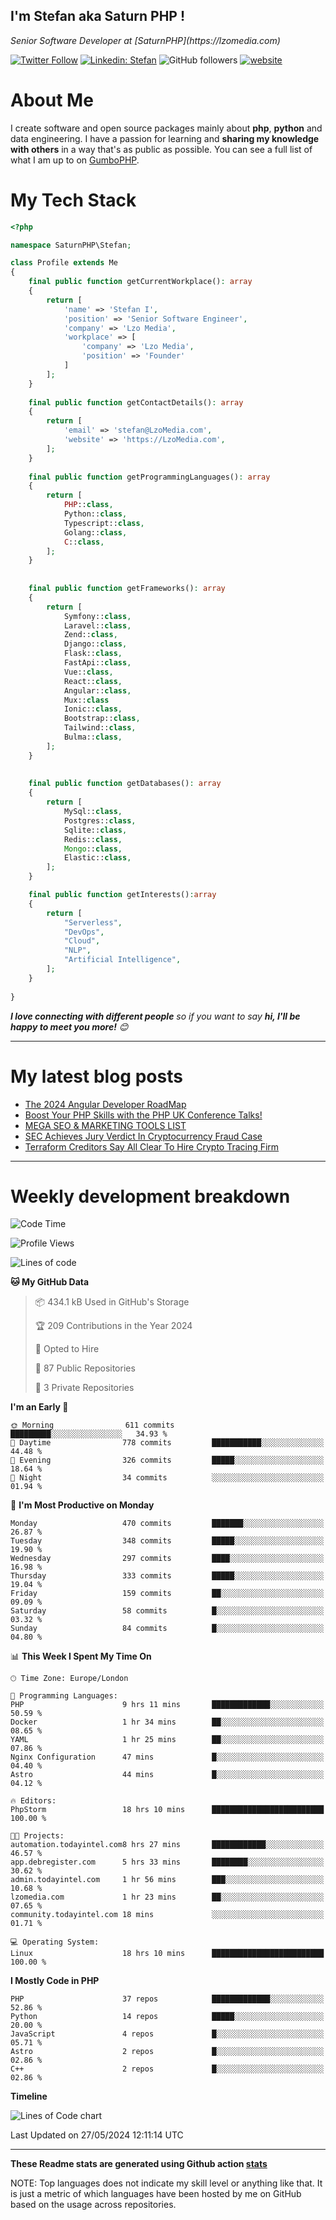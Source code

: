 ## I'm Stefan aka Saturn PHP !

<p>
    <em>Senior Software Developer at  [SaturnPHP](https://lzomedia.com)
</em>

</p>

[![Twitter Follow](https://img.shields.io/twitter/follow/cornatul?label=Follow)](https://twitter.com/intent/follow?screen_name=gumbophp)
[![Linkedin: Stefan](https://img.shields.io/badge/cornatul-blue?style=flat-square&logo=Linkedin&logoColor=white&link=https://www.linkedin.com/in/cornatul/)](https://www.linkedin.com/in/gumbophp/)
![GitHub followers](https://img.shields.io/github/followers/lzomedia?label=Follow&style=social)
[![website](https://img.shields.io/badge/Website-46a2f1.svg?&style=flat-square&logo=Google-Chrome&logoColor=white&link=https://lzomedia.com/)](https://lzomedia.com/)



# About Me
I create software and open source packages mainly about **php**, **python** and data engineering. 
I have a passion for learning and **sharing my knowledge with others** in a way that's as public as possible. 
You can see a full list of what I am up to on [GumboPHP](https://lzomedia.com).


# My Tech Stack

```php
<?php

namespace SaturnPHP\Stefan;

class Profile extends Me
{
    final public function getCurrentWorkplace(): array
    {
        return [
            'name' => 'Stefan I',
            'position' => 'Senior Software Engineer',
            'company' => 'Lzo Media',
            'workplace' => [
                'company' => 'Lzo Media',
                'position' => 'Founder'         
            ]
        ];
    }
    
    final public function getContactDetails(): array
    {
        return [
            'email' => 'stefan@LzoMedia.com',
            'website' => 'https://LzoMedia.com',
        ];
    }
    
    final public function getProgrammingLanguages(): array
    {
        return [
            PHP::class,
            Python::class,
            Typescript::class,
            Golang::class,
            C::class,
        ];
    }
    
    
    final public function getFrameworks(): array
    {
        return [
            Symfony::class,
            Laravel::class,
            Zend::class,
            Django::class,
            Flask::class,
            FastApi::class,
            Vue::class,
            React::class,
            Angular::class,
            Mux::class
            Ionic::class,
            Bootstrap::class,
            Tailwind::class,
            Bulma::class,
        ];
    }
    
    
    final public function getDatabases(): array
    {
        return [
            MySql::class,
            Postgres::class,
            Sqlite::class,
            Redis::class,
            Mongo::class,
            Elastic::class,
        ];
    }

    final public function getInterests():array
    {
        return [
            "Serverless",
            "DevOps",
            "Cloud",
            "NLP",
            "Artificial Intelligence",
        ];
    }
   
}
```
 <em><b>I love connecting with different people</b> so if you want to say <b>hi, I'll be happy to meet you more!</b> 😊</em>

---
# My latest blog posts
<!-- BLOG-POST-LIST:START -->
- [The 2024 Angular Developer RoadMap](https://blog.lzomedia.com/the-2024-angular-developer-roadmap/)
- [Boost Your PHP Skills with the PHP UK Conference Talks!](https://blog.lzomedia.com/boost-your-php-skills-with-the-php-uk-conference-talks/)
- [MEGA SEO &amp; MARKETING TOOLS LIST](https://blog.lzomedia.com/mega-seo-marketing-tools-list/)
- [SEC Achieves Jury Verdict In Cryptocurrency Fraud Case](https://blog.lzomedia.com/sec-achieves-jury-verdict-in-cryptocurrency-fraud-case-7/)
- [Terraform Creditors Say All Clear To Hire Crypto Tracing Firm](https://blog.lzomedia.com/terraform-creditors-say-all-clear-to-hire-crypto-tracing-firm-5/)
<!-- BLOG-POST-LIST:END -->

---
# Weekly development breakdown
<!--START_SECTION:waka-->
![Code Time](http://img.shields.io/badge/Code%20Time-583%20hrs%2021%20mins-blue)

![Profile Views](http://img.shields.io/badge/Profile%20Views-0-blue)

![Lines of code](https://img.shields.io/badge/From%20Hello%20World%20I%27ve%20Written-9.1%20million%20lines%20of%20code-blue)

**🐱 My GitHub Data** 

> 📦 434.1 kB Used in GitHub's Storage 
 > 
> 🏆 209 Contributions in the Year 2024
 > 
> 💼 Opted to Hire
 > 
> 📜 87 Public Repositories 
 > 
> 🔑 3 Private Repositories 
 > 
**I'm an Early 🐤** 

```text
🌞 Morning                611 commits         █████████░░░░░░░░░░░░░░░░   34.93 % 
🌆 Daytime                778 commits         ███████████░░░░░░░░░░░░░░   44.48 % 
🌃 Evening                326 commits         █████░░░░░░░░░░░░░░░░░░░░   18.64 % 
🌙 Night                  34 commits          ░░░░░░░░░░░░░░░░░░░░░░░░░   01.94 % 
```
📅 **I'm Most Productive on Monday** 

```text
Monday                   470 commits         ███████░░░░░░░░░░░░░░░░░░   26.87 % 
Tuesday                  348 commits         █████░░░░░░░░░░░░░░░░░░░░   19.90 % 
Wednesday                297 commits         ████░░░░░░░░░░░░░░░░░░░░░   16.98 % 
Thursday                 333 commits         █████░░░░░░░░░░░░░░░░░░░░   19.04 % 
Friday                   159 commits         ██░░░░░░░░░░░░░░░░░░░░░░░   09.09 % 
Saturday                 58 commits          █░░░░░░░░░░░░░░░░░░░░░░░░   03.32 % 
Sunday                   84 commits          █░░░░░░░░░░░░░░░░░░░░░░░░   04.80 % 
```


📊 **This Week I Spent My Time On** 

```text
🕑︎ Time Zone: Europe/London

💬 Programming Languages: 
PHP                      9 hrs 11 mins       █████████████░░░░░░░░░░░░   50.59 % 
Docker                   1 hr 34 mins        ██░░░░░░░░░░░░░░░░░░░░░░░   08.65 % 
YAML                     1 hr 25 mins        ██░░░░░░░░░░░░░░░░░░░░░░░   07.86 % 
Nginx Configuration      47 mins             █░░░░░░░░░░░░░░░░░░░░░░░░   04.40 % 
Astro                    44 mins             █░░░░░░░░░░░░░░░░░░░░░░░░   04.12 % 

🔥 Editors: 
PhpStorm                 18 hrs 10 mins      █████████████████████████   100.00 % 

🐱‍💻 Projects: 
automation.todayintel.com8 hrs 27 mins       ████████████░░░░░░░░░░░░░   46.57 % 
app.debregister.com      5 hrs 33 mins       ████████░░░░░░░░░░░░░░░░░   30.62 % 
admin.todayintel.com     1 hr 56 mins        ███░░░░░░░░░░░░░░░░░░░░░░   10.68 % 
lzomedia.com             1 hr 23 mins        ██░░░░░░░░░░░░░░░░░░░░░░░   07.65 % 
community.todayintel.com 18 mins             ░░░░░░░░░░░░░░░░░░░░░░░░░   01.71 % 

💻 Operating System: 
Linux                    18 hrs 10 mins      █████████████████████████   100.00 % 
```

**I Mostly Code in PHP** 

```text
PHP                      37 repos            █████████████░░░░░░░░░░░░   52.86 % 
Python                   14 repos            █████░░░░░░░░░░░░░░░░░░░░   20.00 % 
JavaScript               4 repos             █░░░░░░░░░░░░░░░░░░░░░░░░   05.71 % 
Astro                    2 repos             █░░░░░░░░░░░░░░░░░░░░░░░░   02.86 % 
C++                      2 repos             █░░░░░░░░░░░░░░░░░░░░░░░░   02.86 % 
```



**Timeline**

![Lines of Code chart](https://raw.githubusercontent.com/gumbophp/gumbophp/master/assets/bar_graph.png)


 Last Updated on 27/05/2024 12:11:14 UTC
<!--END_SECTION:waka-->


---


**These Readme stats are generated using Github action [stats](https://github.com/cornatul/stats)**

NOTE: Top languages does not indicate my skill level or anything like that. 
It is just a metric of which languages have been hosted by me on GitHub based on the usage across repositories. 
